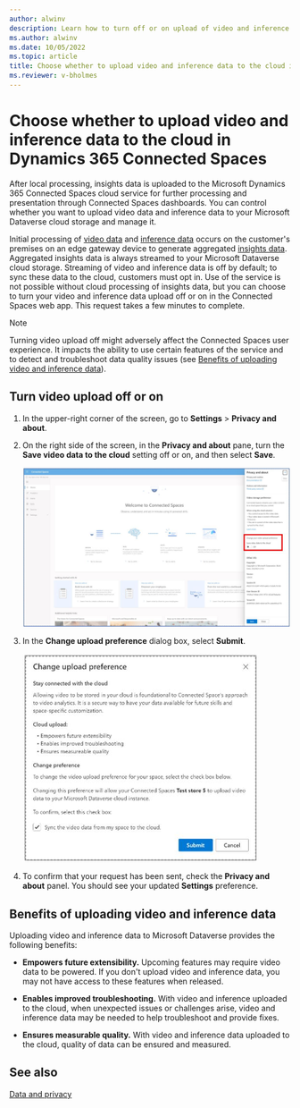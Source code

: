 ```yaml
---
author: alwinv
description: Learn how to turn off or on upload of video and inference data to the cloud in Microsoft Dynamics 365 Connected Spaces
ms.author: alwinv
ms.date: 10/05/2022
ms.topic: article
title: Choose whether to upload video and inference data to the cloud in Dynamics 365 Connected Spaces
ms.reviewer: v-bholmes
---
```


# Choose whether to upload video and inference data to the cloud in Dynamics 365 Connected Spaces

After local processing, insights data is uploaded to the Microsoft Dynamics 365 Connected Spaces cloud service for further processing and presentation through Connected Spaces dashboards. You can control whether you want to upload video data and inference data to your Microsoft Dataverse cloud storage and manage it. 

Initial processing of [video data](data-privacy.md#video-data) and [inference data](data-privacy.md#inference-data) occurs on the customer's premises on an edge gateway device to generate aggregated [insights data](data-privacy.md#insights-data). Aggregated insights data is always streamed to your Microsoft Dataverse cloud storage. Streaming of video and inference data is off by default; to sync these data to the cloud, customers must opt in. Use of the service is not possible without cloud processing of insights data, but you can choose to turn your video and inference data upload off or on in the Connected Spaces web app. This request takes a few minutes to complete.

> [!NOTE]
> Turning video upload off might adversely affect the Connected Spaces user experience. It impacts the ability to use certain features of the service and to detect and troubleshoot data quality issues (see [Benefits of uploading video and inference data](video-inference-data-upload.md#benefits-of-uploading-video-and-inference-data)).

## Turn video upload off or on

1.	In the upper-right corner of the screen, go to **Settings** > **Privacy and about**.
    
2.	On the right side of the screen, in the **Privacy and about** pane, turn the **Save video data to the cloud** setting off or on, and then select **Save**. 

     ![Screenshot of Privacy and about pane](media/privacy-about-pane.JPG "Screenshot of Privacy and about pane")

3.	In the **Change upload preference** dialog box, select **Submit**.  

    ![Screenshot of Change upload preference dialog box](media/change-video-upload-preference.JPG "Screenshot of Change upload preference dialog box")
    
4. To confirm that your request has been sent, check the **Privacy and about** panel. You should see your updated **Settings** preference. 
 
## Benefits of uploading video and inference data 

Uploading video and inference data to Microsoft Dataverse provides the following benefits:

- **Empowers future extensibility.** Upcoming features may require video data to be powered. If you don't upload video and inference data, you may not have access to these features when released.

- **Enables improved troubleshooting.** With video and inference uploaded to the cloud, when unexpected issues or challenges arise, video and inference data may be needed to help troubleshoot and provide fixes. 

- **Ensures measurable quality.** With video and inference data uploaded to the cloud, quality of data can be ensured and measured. 

## See also

[Data and privacy](data-privacy.md)
